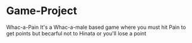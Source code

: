# Game-Project
Whac-a-Pain
It's a Whac-a-male based game where you must hit Pain to get points but becarful not to Hinata or you'll lose a point
